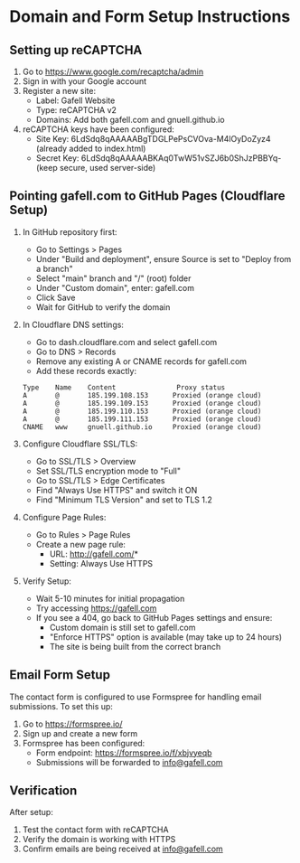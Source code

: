# Domain and Form Setup Instructions

## Setting up reCAPTCHA

1. Go to https://www.google.com/recaptcha/admin
2. Sign in with your Google account
3. Register a new site:
   - Label: Gafell Website
   - Type: reCAPTCHA v2
   - Domains: Add both gafell.com and gnuell.github.io
4. reCAPTCHA keys have been configured:
   - Site Key: 6LdSdq8qAAAAABgTDGLPePsCVOva-M4lOyDoZyz4 (already added to index.html)
   - Secret Key: 6LdSdq8qAAAAABKAq0TwW51vSZJ6b0ShJzPBBYq- (keep secure, used server-side)

## Pointing gafell.com to GitHub Pages (Cloudflare Setup)

1. In GitHub repository first:
   - Go to Settings > Pages
   - Under "Build and deployment", ensure Source is set to "Deploy from a branch"
   - Select "main" branch and "/" (root) folder
   - Under "Custom domain", enter: gafell.com
   - Click Save
   - Wait for GitHub to verify the domain

2. In Cloudflare DNS settings:
   - Go to dash.cloudflare.com and select gafell.com
   - Go to DNS > Records
   - Remove any existing A or CNAME records for gafell.com
   - Add these records exactly:
   ```
   Type    Name    Content               Proxy status
   A       @       185.199.108.153      Proxied (orange cloud)
   A       @       185.199.109.153      Proxied (orange cloud)
   A       @       185.199.110.153      Proxied (orange cloud)
   A       @       185.199.111.153      Proxied (orange cloud)
   CNAME   www     gnuell.github.io     Proxied (orange cloud)
   ```

3. Configure Cloudflare SSL/TLS:
   - Go to SSL/TLS > Overview
   - Set SSL/TLS encryption mode to "Full"
   - Go to SSL/TLS > Edge Certificates
   - Find "Always Use HTTPS" and switch it ON
   - Find "Minimum TLS Version" and set to TLS 1.2

4. Configure Page Rules:
   - Go to Rules > Page Rules
   - Create a new page rule:
     * URL: http://gafell.com/*
     * Setting: Always Use HTTPS

5. Verify Setup:
   - Wait 5-10 minutes for initial propagation
   - Try accessing https://gafell.com
   - If you see a 404, go back to GitHub Pages settings and ensure:
     * Custom domain is still set to gafell.com
     * "Enforce HTTPS" option is available (may take up to 24 hours)
     * The site is being built from the correct branch

## Email Form Setup

The contact form is configured to use Formspree for handling email submissions. To set this up:

1. Go to https://formspree.io/
2. Sign up and create a new form
3. Formspree has been configured:
   - Form endpoint: https://formspree.io/f/xbjvyeqb
   - Submissions will be forwarded to info@gafell.com

## Verification

After setup:
1. Test the contact form with reCAPTCHA
2. Verify the domain is working with HTTPS
3. Confirm emails are being received at info@gafell.com
